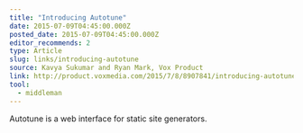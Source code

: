 ```yaml
---
title: "Introducing Autotune"
date: 2015-07-09T04:45:00.000Z
posted_date: 2015-07-09T04:45:00.000Z
editor_recommends: 2
type: Article
slug: links/introducing-autotune
source: Kavya Sukumar and Ryan Mark, Vox Product
link: http://product.voxmedia.com/2015/7/8/8907841/introducing-autotune
tool:
  - middleman
---
```

Autotune is a web interface for static site generators.



